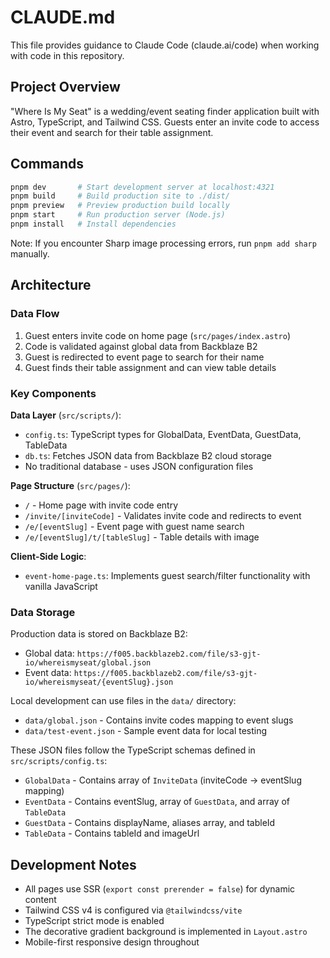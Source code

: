 # CLAUDE.md

This file provides guidance to Claude Code (claude.ai/code) when working with code in this repository.

## Project Overview

"Where Is My Seat" is a wedding/event seating finder application built with Astro, TypeScript, and Tailwind CSS. Guests enter an invite code to access their event and search for their table assignment.

## Commands

```bash
pnpm dev       # Start development server at localhost:4321
pnpm build     # Build production site to ./dist/
pnpm preview   # Preview production build locally
pnpm start     # Run production server (Node.js)
pnpm install   # Install dependencies
```

Note: If you encounter Sharp image processing errors, run `pnpm add sharp` manually.

## Architecture

### Data Flow
1. Guest enters invite code on home page (`src/pages/index.astro`)
2. Code is validated against global data from Backblaze B2
3. Guest is redirected to event page to search for their name
4. Guest finds their table assignment and can view table details

### Key Components

**Data Layer** (`src/scripts/`):
- `config.ts`: TypeScript types for GlobalData, EventData, GuestData, TableData
- `db.ts`: Fetches JSON data from Backblaze B2 cloud storage
- No traditional database - uses JSON configuration files

**Page Structure** (`src/pages/`):
- `/` - Home page with invite code entry
- `/invite/[inviteCode]` - Validates invite code and redirects to event
- `/e/[eventSlug]` - Event page with guest name search
- `/e/[eventSlug]/t/[tableSlug]` - Table details with image

**Client-Side Logic**:
- `event-home-page.ts`: Implements guest search/filter functionality with vanilla JavaScript

### Data Storage

Production data is stored on Backblaze B2:
- Global data: `https://f005.backblazeb2.com/file/s3-gjt-io/whereismyseat/global.json`
- Event data: `https://f005.backblazeb2.com/file/s3-gjt-io/whereismyseat/{eventSlug}.json`

Local development can use files in the `data/` directory:
- `data/global.json` - Contains invite codes mapping to event slugs
- `data/test-event.json` - Sample event data for local testing

These JSON files follow the TypeScript schemas defined in `src/scripts/config.ts`:
- `GlobalData` - Contains array of `InviteData` (inviteCode → eventSlug mapping)
- `EventData` - Contains eventSlug, array of `GuestData`, and array of `TableData`
- `GuestData` - Contains displayName, aliases array, and tableId
- `TableData` - Contains tableId and imageUrl

## Development Notes

- All pages use SSR (`export const prerender = false`) for dynamic content
- Tailwind CSS v4 is configured via `@tailwindcss/vite`
- TypeScript strict mode is enabled
- The decorative gradient background is implemented in `Layout.astro`
- Mobile-first responsive design throughout